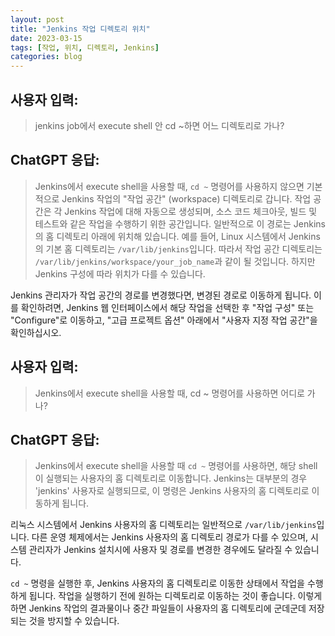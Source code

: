 ```yaml
---
layout: post
title: "Jenkins 작업 디렉토리 위치"
date: 2023-03-15
tags: [작업, 위치, 디렉토리, Jenkins]
categories: blog
---
```


## 사용자 입력:
> jenkins job에서 execute shell 안 cd ~하면 어느 디렉토리로 가나?

## ChatGPT 응답:
> Jenkins에서 execute shell을 사용할 때, `cd ~` 명령어를 사용하지 않으면 기본적으로 Jenkins 작업의 "작업 공간" (workspace) 디렉토리로 갑니다. 작업 공간은 각 Jenkins 작업에 대해 자동으로 생성되며, 소스 코드 체크아웃, 빌드 및 테스트와 같은 작업을 수행하기 위한 공간입니다. 일반적으로 이 경로는 Jenkins의 홈 디렉토리 아래에 위치해 있습니다. 예를 들어, Linux 시스템에서 Jenkins의 기본 홈 디렉토리는 `/var/lib/jenkins`입니다. 따라서 작업 공간 디렉토리는 `/var/lib/jenkins/workspace/your_job_name`과 같이 될 것입니다. 하지만 Jenkins 구성에 따라 위치가 다를 수 있습니다.

Jenkins 관리자가 작업 공간의 경로를 변경했다면, 변경된 경로로 이동하게 됩니다. 이를 확인하려면, Jenkins 웹 인터페이스에서 해당 작업을 선택한 후 "작업 구성" 또는 "Configure"로 이동하고, "고급 프로젝트 옵션" 아래에서 "사용자 지정 작업 공간"을 확인하십시오.

## 사용자 입력:
> Jenkins에서 execute shell을 사용할 때, cd ~ 명령어를 사용하면 어디로 가나?

## ChatGPT 응답:
> Jenkins에서 execute shell을 사용할 때 `cd ~` 명령어를 사용하면, 해당 shell이 실행되는 사용자의 홈 디렉토리로 이동합니다. Jenkins는 대부분의 경우 'jenkins' 사용자로 실행되므로, 이 명령은 Jenkins 사용자의 홈 디렉토리로 이동하게 됩니다.

리눅스 시스템에서 Jenkins 사용자의 홈 디렉토리는 일반적으로 `/var/lib/jenkins`입니다. 다른 운영 체제에서는 Jenkins 사용자의 홈 디렉토리 경로가 다를 수 있으며, 시스템 관리자가 Jenkins 설치시에 사용자 및 경로를 변경한 경우에도 달라질 수 있습니다.

`cd ~` 명령을 실행한 후, Jenkins 사용자의 홈 디렉토리로 이동한 상태에서 작업을 수행하게 됩니다. 작업을 실행하기 전에 원하는 디렉토리로 이동하는 것이 좋습니다. 이렇게 하면 Jenkins 작업의 결과물이나 중간 파일들이 사용자의 홈 디렉토리에 군데군데 저장되는 것을 방지할 수 있습니다.

